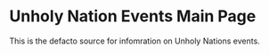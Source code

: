 # Unholy Nation Events Main Page

This is the defacto source for infomration on Unholy Nations events.

